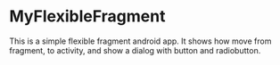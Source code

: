 # MyFlexibleFragment
 This is a simple flexible fragment android app. It shows how move from fragment, to activity, and show a dialog with button and radiobutton.
